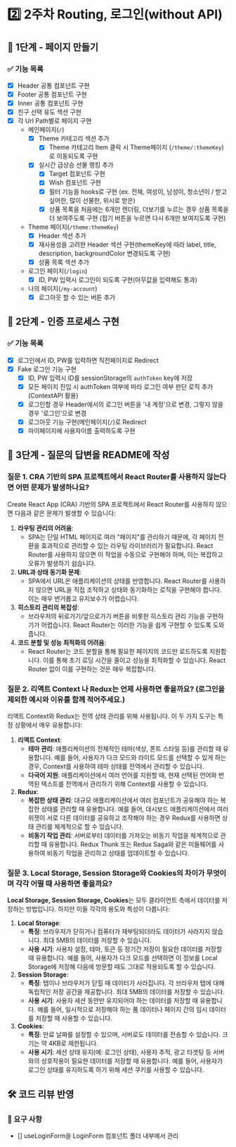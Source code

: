 # 2️⃣ 2주차 Routing, 로그인(without API)
## 📄 1단계 - 페이지 만들기
### ✅ 기능 목록
- [x] Header 공통 컴포넌트 구현
- [x] Footer 공통 컴포넌트 구현
- [x] Inner 공통 컴포넌트 구현
- [x] 친구 선택 유도 섹션 구현
- [x] 각 Url Path별로 페이지 구현
  - 메인페이지(`/`)
    - [x] Theme 카테고리 섹션 추가
      - [x] Theme 카테고리 Item 클릭 시 Theme페이지 (`/theme/:themeKey`)로 이동되도록 구현
    - [x] 실시간 급상승 선물 랭킹 추가
      - [x] Target 컴포넌트 구현
      - [x] Wish 컴포넌트 구현
      - [x] 필터 기능을 hooks로 구현 (ex. 전체, 여성이, 남성이, 청소년이 / 받고 싶어한, 많이 선물한, 위시로 받은)
      - [x] 상품 목록을 처음에는 6개만 렌더링, 더보기를 누르는 경우 상품 목록을 더 보여주도록 구현 (접기 버튼을 누르면 다시 6개만 보여지도록 구현)
  - Theme 페이지(`/theme:themeKey`)
    - [x] Header 섹션 추가
    - [x] 재사용성을 고려한 Header 섹션 구현(themeKey에 따라 label, title, description, backgroundColor 변경되도록 구현)
    - [x] 상품 목록 섹션 추가
  - 로그인 페이지(`/login`)
    - [x] ID, PW 입력시 로그인이 되도록 구현(아무값을 입력해도 통과)
  - 나의 페이지(`/my-account`)
    - [x] 로그아웃 할 수 있는 버튼 추가

## 🔐 2단계 - 인증 프로세스 구현
### ✅ 기능 목록
- [x] 로그인에서 ID, PW를 입력하면 직전페이지로 Redirect
- [x] Fake 로그인 기능 구현
  - [x] ID, PW 입력시 ID를 sessionStorage의 `authToken` key에 저장
  - [x] 모든 페이지 진입 시 authToken 여부에 따라 로그인 여부 판단 로직 추가(ContextAPI 활용)
  - [x] 로그인할 경우 Header에서의 로그인 버튼을 '내 계정'으로 변경, 그렇지 않을 경우 '로그인'으로 변경
  - [x] 로그아웃 기능 구현(메인페이지(`/`)로 Redirect
  - [x] 마이페이지에 사용자이름 출력하도록 구현

## 🤔 3단계 - 질문의 답변을 README에 작성
### 질문 1. CRA 기반의 SPA 프로젝트에서 React Router를 사용하지 않는다면 어떤 문제가 발생하나요?

Create React App (CRA) 기반의 SPA 프로젝트에서 React Router를 사용하지 않으면 다음과 같은 문제가 발생할 수 있습니다:

1. **라우팅 관리의 어려움**:
    - SPA는 단일 HTML 페이지로 여러 "페이지"를 관리하기 때문에, 각 페이지 전환을 효과적으로 관리할 수 있는 라우팅 라이브러리가 필요합니다. React Router를 사용하지 않으면 이 작업을 수동으로 구현해야 하며, 이는 복잡하고 오류가 발생하기 쉽습니다.
2. **URL과 상태 동기화 문제**:
    - SPA에서 URL은 애플리케이션의 상태를 반영합니다. React Router를 사용하지 않으면 URL을 직접 조작하고 상태와 동기화하는 로직을 구현해야 합니다. 이는 매우 번거롭고 유지보수가 어렵습니다.
3. **히스토리 관리의 복잡성**:
    - 브라우저의 뒤로가기/앞으로가기 버튼을 비롯한 히스토리 관리 기능을 구현하기가 어렵습니다. React Router는 이러한 기능을 쉽게 구현할 수 있도록 도와줍니다.
4. **코드 분할 및 성능 최적화의 어려움**:
    - React Router는 코드 분할을 통해 필요한 페이지의 코드만 로드하도록 지원합니다. 이를 통해 초기 로딩 시간을 줄이고 성능을 최적화할 수 있습니다. React Router 없이 이를 구현하는 것은 매우 복잡합니다.

### 질문 2. 리액트 Context 나 Redux는 언제 사용하면 좋을까요? (로그인을 제외한 예시와 이유를 함께 적어주세요.)

리액트 Context와 Redux는 전역 상태 관리를 위해 사용됩니다. 이 두 가지 도구는 특정 상황에서 매우 유용합니다:

1. **리액트 Context**:
    - **테마 관리**: 애플리케이션의 전체적인 테마(색상, 폰트 스타일 등)를 관리할 때 유용합니다. 예를 들어, 사용자가 다크 모드와 라이트 모드를 선택할 수 있게 하는 경우, Context를 사용하여 테마 상태를 전역에서 관리할 수 있습니다.
    - **다국어 지원**: 애플리케이션에서 여러 언어를 지원할 때, 현재 선택된 언어와 번역된 텍스트를 전역에서 관리하기 위해 Context를 사용할 수 있습니다.
2. **Redux**:
    - **복잡한 상태 관리**: 대규모 애플리케이션에서 여러 컴포넌트가 공유해야 하는 복잡한 상태를 관리할 때 유용합니다. 예를 들어, 대시보드 애플리케이션에서 여러 위젯이 서로 다른 데이터를 공유하고 조작해야 하는 경우 Redux를 사용하면 상태 관리를 체계적으로 할 수 있습니다.
    - **비동기 작업 관리**: 서버로부터 데이터를 가져오는 비동기 작업을 체계적으로 관리할 때 유용합니다. Redux Thunk 또는 Redux Saga와 같은 미들웨어를 사용하여 비동기 작업을 관리하고 상태를 업데이트할 수 있습니다.

### 질문 3. Local Storage, Session Storage와 Cookies의 차이가 무엇이며 각각 어떨 때 사용하면 좋을까요?

**Local Storage, Session Storage, Cookies**는 모두 클라이언트 측에서 데이터를 저장하는 방법입니다. 하지만 이들 각각의 용도와 특성이 다릅니다:

1. **Local Storage**:
    - **특징**: 브라우저가 닫히거나 컴퓨터가 재부팅되더라도 데이터가 사라지지 않습니다. 최대 5MB의 데이터를 저장할 수 있습니다.
    - **사용 시기**: 사용자 설정, 테마, 토큰 등 장기간 저장이 필요한 데이터를 저장할 때 유용합니다. 예를 들어, 사용자가 다크 모드를 선택하면 이 정보를 Local Storage에 저장해 다음에 방문할 때도 그대로 적용되도록 할 수 있습니다.
2. **Session Storage**:
    - **특징**: 탭이나 브라우저가 닫힐 때 데이터가 사라집니다. 각 브라우저 탭에 대해 독립적인 저장 공간을 제공합니다. 최대 5MB의 데이터를 저장할 수 있습니다.
    - **사용 시기**: 사용자 세션 동안만 유지되어야 하는 데이터를 저장할 때 유용합니다. 예를 들어, 일시적으로 저장해야 하는 폼 데이터나 페이지 간의 임시 데이터를 저장할 때 사용할 수 있습니다.
3. **Cookies**:
    - **특징**: 만료 날짜를 설정할 수 있으며, 서버로도 데이터를 전송할 수 있습니다. 크기는 약 4KB로 제한됩니다.
    - **사용 시기**: 세션 상태 유지(예: 로그인 상태), 사용자 추적, 광고 타겟팅 등 서버와의 상호작용이 필요한 데이터를 저장할 때 유용합니다. 예를 들어, 사용자가 로그인 상태를 유지하도록 하기 위해 세션 쿠키를 사용할 수 있습니다.


## 🛠️ 코드 리뷰 반영
### 📄 요구 사항
- [] useLoginForm을 LoginForm 컴포넌트 폴더 내부에서 관리
